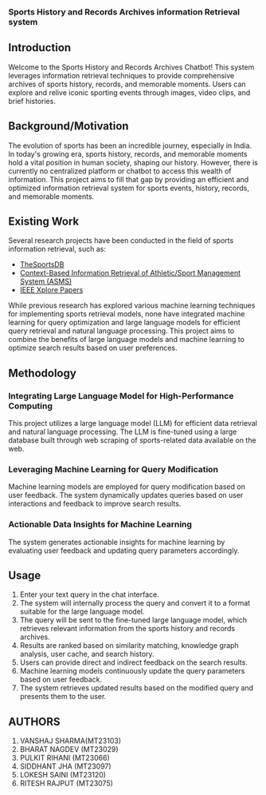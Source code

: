 ### Sports History and Records Archives information Retrieval system

## Introduction

Welcome to the Sports History and Records Archives Chatbot! This system leverages information retrieval techniques to provide comprehensive archives of sports history, records, and memorable moments. Users can explore and relive iconic sporting events through images, video clips, and brief histories.

## Background/Motivation

The evolution of sports has been an incredible journey, especially in India. In today's growing era, sports history, records, and memorable moments hold a vital position in human society, shaping our history. However, there is currently no centralized platform or chatbot to access this wealth of information. This project aims to fill that gap by providing an efficient and optimized information retrieval system for sports events, history, records, and memorable moments.

## Existing Work

Several research projects have been conducted in the field of sports information retrieval, such as:

- [TheSportsDB](https://www.thesportsdb.com/)
- [Context-Based Information Retrieval of Athletic/Sport Management System (ASMS)](https://www.academia.edu/77319254/Context_Based_Information_Retrieval_of_AthleticSport_Management_System_ASMS_)
- [IEEE Xplore Papers](https://ieeexplore.ieee.org)

While previous research has explored various machine learning techniques for implementing sports retrieval models, none have integrated machine learning for query optimization and large language models for efficient query retrieval and natural language processing. This project aims to combine the benefits of large language models and machine learning to optimize search results based on user preferences.

## Methodology

### Integrating Large Language Model for High-Performance Computing

This project utilizes a large language model (LLM) for efficient data retrieval and natural language processing. The LLM is fine-tuned using a large database built through web scraping of sports-related data available on the web.

### Leveraging Machine Learning for Query Modification

Machine learning models are employed for query modification based on user feedback. The system dynamically updates queries based on user interactions and feedback to improve search results.

### Actionable Data Insights for Machine Learning

The system generates actionable insights for machine learning by evaluating user feedback and updating query parameters accordingly.

## Usage

1. Enter your text query in the chat interface.
2. The system will internally process the query and convert it to a format suitable for the large language model.
3. The query will be sent to the fine-tuned large language model, which retrieves relevant information from the sports history and records archives.
4. Results are ranked based on similarity matching, knowledge graph analysis, user cache, and search history.
5. Users can provide direct and indirect feedback on the search results.
6. Machine learning models continuously update the query parameters based on user feedback.
7. The system retrieves updated results based on the modified query and presents them to the user.

## AUTHORS

1. VANSHAJ SHARMA(MT23103)
2. BHARAT NAGDEV (MT23029)
3. PULKIT RIHANI (MT23066)	
4. SIDDHANT JHA (MT23097)				
5. LOKESH SAINI (MT23120)
6. RITESH RAJPUT (MT23075)
